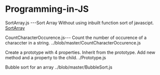 # Programming-in-JS
SortArray.js ---Sort Array Without using inbuilt function sort of javascipt.
[SortArray](Programming-in-JS/SortArray.js)

CountCharacterOccurence.js--- Count the number of occurence of a characcter in a string.
../blob/master/CountCharacterOccurence.js

Create a prototype with 4 properties. Inherit from the prototype. Add new method and a property to the child.
./Prototype.js

Bubble sort for an array ../blob/master/BubbleSort.js 
